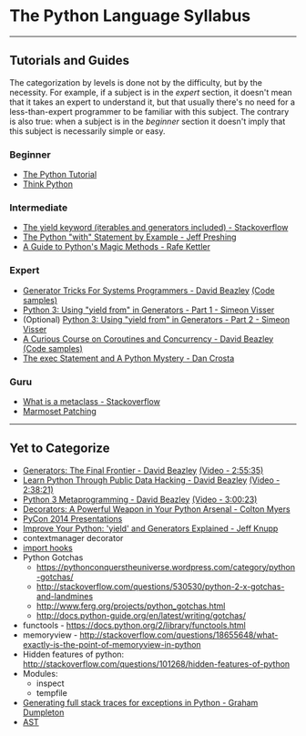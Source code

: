 The Python Language Syllabus
============================
---

Tutorials and Guides
--------------------

The categorization by levels is done not by the difficulty, but by the necessity. For example, if a subject is in the *expert* section, it doesn't mean that it takes an expert to understand it, but that usually there's no need for a less-than-expert programmer to be familiar with this subject. The contrary is also true: when a subject is in the *beginner* section it doesn't imply that this subject is necessarily simple or easy.

### Beginner ###

* [The Python Tutorial](https://docs.python.org/2/tutorial/index.html)
* [Think Python](http://www.greenteapress.com/thinkpython/thinkpython.pdf)

### Intermediate ###

* [The yield keyword (iterables and generators included) - Stackoverflow](http://stackoverflow.com/questions/231767/what-does-the-yield-keyword-do-in-python/231855#231855)
* [The Python "with" Statement by Example - Jeff Preshing](http://preshing.com/20110920/the-python-with-statement-by-example/)
* [A Guide to Python's Magic Methods - Rafe Kettler](http://www.rafekettler.com/magicmethods.html)

### Expert ###

* [Generator Tricks For Systems Programmers - David Beazley](http://www.dabeaz.com/generators/Generators.pdf) [(Code samples)](http://www.dabeaz.com/generators/)
* [Python 3: Using "yield from" in Generators - Part 1 - Simeon Visser](http://simeonvisser.com/posts/python-3-using-yield-from-in-generators-part-1.html)
 * (Optional) [Python 3: Using "yield from" in Generators - Part 2 - Simeon Visser](http://simeonvisser.com/posts/python-3-using-yield-from-in-generators-part-2.html)
* [A Curious Course on Coroutines and Concurrency - David Beazley](http://www.dabeaz.com/coroutines/Coroutines.pdf) [(Code samples)](http://www.dabeaz.com/coroutines/)
* [The exec Statement and A Python Mystery - Dan Crosta](http://late.am/post/2012/04/30/the-exec-statement-and-a-python-mystery.html)

### Guru ###

* [What is a metaclass - Stackoverflow](http://stackoverflow.com/questions/100003/what-is-a-metaclass-in-python/6581949#6581949)
* [Marmoset Patching](https://gist.github.com/davisagli/2317969)

---

Yet to Categorize
-----------------

* [Generators: The Final Frontier - David Beazley](http://www.dabeaz.com/finalgenerator/FinalGenerator.pdf) [(Video - 2:55:35)](http://www.youtube.com/watch?v=5-qadlG7tWo)
* [Learn Python Through Public Data Hacking - David Beazley](http://www.dabeaz.com/pydata/LearnPyData.pdf) [(Video - 2:38:21)](https://www.youtube.com/watch?v=RrPZza_vZ3w)
* [Python 3 Metaprogramming - David Beazley](http://www.dabeaz.com/py3meta/Py3Meta.pdf) [(Video - 3:00:23)](https://www.youtube.com/watch?v=sPiWg5jSoZI)
* [Decorators: A Powerful Weapon in Your Python Arsenal - Colton Myers](https://speakerdeck.com/pycon2014/decorators-a-powerful-weapon-in-your-python-arsenal-by-colton-myers)
* [PyCon 2014 Presentations](https://speakerdeck.com/pycon2014)
* [Improve Your Python: 'yield' and Generators Explained - Jeff Knupp](http://www.jeffknupp.com/blog/2013/04/07/improve-your-python-yield-and-generators-explained/)
* contextmanager decorator
* [import hooks](http://xion.org.pl/2012/05/06/hacking-python-imports/)
* Python Gotchas
	* https://pythonconquerstheuniverse.wordpress.com/category/python-gotchas/
	* http://stackoverflow.com/questions/530530/python-2-x-gotchas-and-landmines
	* http://www.ferg.org/projects/python_gotchas.html
	* http://docs.python-guide.org/en/latest/writing/gotchas/
* functools - https://docs.python.org/2/library/functools.html
* memoryview - http://stackoverflow.com/questions/18655648/what-exactly-is-the-point-of-memoryview-in-python
* Hidden features of python: http://stackoverflow.com/questions/101268/hidden-features-of-python
* Modules:
	* inspect
	* tempfile
* [Generating full stack traces for exceptions in Python - Graham Dumpleton](http://blog.dscpl.com.au/2015/03/generating-full-stack-traces-for.html)
* [AST](https://docs.python.org/2/library/ast.html)  